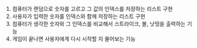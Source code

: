 1. 컴퓨터가 랜덤으로 숫자를 고르고 그 값의 인덱스를 저장하는 리스트 구현
2. 사용자가 입력한 숫자를 인덱스와 함께 저장하는 리스트 구현
3. 컴퓨터가 생각한 숫자와 그 인덱스를 비교해서 스트라이크, 볼, 낫띵을 출력하는 기능
4. 게임이 끝나면 사용자에게 다시 시작할 지 물어보는 기능

